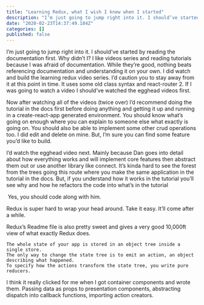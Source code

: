 ```yaml
---
title: "Learning Redux, what I wish I knew when I started"
description: "I’m just going to jump right into it. I should’ve started by reading the documentation first. Why didn’t I? I like videos series and…"
date: "2020-02-23T14:37:49.184Z"
categories: []
published: false
---
```


I’m just going to jump right into it. I should’ve started by reading the documentation first. Why didn’t I? I like videos series and reading tutorials because I was afraid of documentation. While they’re good, nothing beats referencing documentation and understanding it on your own. I did watch and build the learning redux video series. I’d caution you to stay away from it at this point in time. It uses some old class syntax and react-router 2. If I was going to watch a video I should’ve watched the egghead videos first. 

Now after watching all of the videos (twice over) I’d recommend doing the tutorial in the docs first before doing anything and getting it up and running in a create-react-app generated environment. You should know what’s going on enough where you can explain to someone else what exactly is going on. You should also be able to implement some other crud operations too. I did edit and delete on mine. But, I’m sure you can find some feature you’d like to build.

I’d watch the egghead video next. Mainly because Dan goes into detail about how everything works and will implement core features then abstract them out or use another library like connect. It’s kinda hard to see the forest from the trees going this route where you make the same application in the tutorial in the docs. But, if you understand how it works in the tutorial you’ll see why and how he refactors the code into what’s in the tutorial

 Yes, you should code along with him.

Redux is super hard to wrap your head around. Take it easy. It’ll come after a while.

Redux’s Readme file is also pretty sweet and gives a very good 10,000ft view of what exactly Redux does.

```
The whole state of your app is stored in an object tree inside a single store.
The only way to change the state tree is to emit an action, an object describing what happened.
To specify how the actions transform the state tree, you write pure reducers.
```

I think it really clicked for me when I got container components and wrote them. Passing data as props to presentation components, abstracting dispatch into callback functions, importing action creators.
